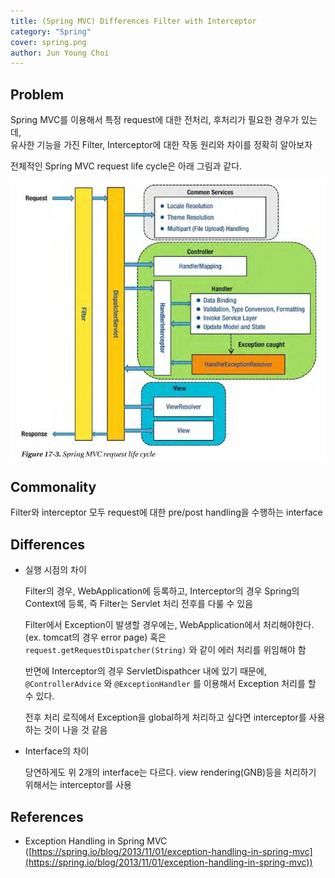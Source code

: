 ```yaml
---
title: (Spring MVC) Differences Filter with Interceptor
category: "Spring"
cover: spring.png
author: Jun Young Choi
---
```

## Problem

Spring MVC를 이용해서 특정 request에 대한 전처리, 후처리가 필요한 경우가 있는데,  
유사한 기능을 가진 Filter, Interceptor에 대한 작동 원리와 차이를 정확히 알아보자

전체적인 Spring MVC request life cycle은 아래 그림과 같다.  

![mvc request life cycle](mvc_request.png)

## Commonality

Filter와 interceptor 모두 request에 대한 pre/post handling을 수행하는 interface

## Differences

- 실행 시점의 차이

    Filter의 경우, WebApplication에 등록하고, Interceptor의 경우 Spring의 Context에 등록, 즉 Filter는 Servlet 처리 전후를 다룰 수 있음

    Filter에서 Exception이 발생할 경우에는, WebApplication에서 처리해야한다. (ex. tomcat의 경우 error page) 혹은 `request.getRequestDispatcher(String)` 와 같이 에러 처리를 위임해야 함

    반면에 Interceptor의 경우 ServletDispathcer 내에 있기 때문에, `@ControllerAdvice` 와 `@ExceptionHandler` 를 이용해서 Exception 처리를 할 수 있다. 

    전후 처리 로직에서 Exception을 global하게 처리하고 싶다면 interceptor를 사용하는 것이 나을 것 같음

- Interface의 차이

    당연하게도 위 2개의 interface는 다르다. view rendering(GNB)등을 처리하기 위해서는 interceptor를 사용

## References

- Exception Handling in Spring MVC 
([https://spring.io/blog/2013/11/01/exception-handling-in-spring-mvc](https://spring.io/blog/2013/11/01/exception-handling-in-spring-mvc))
